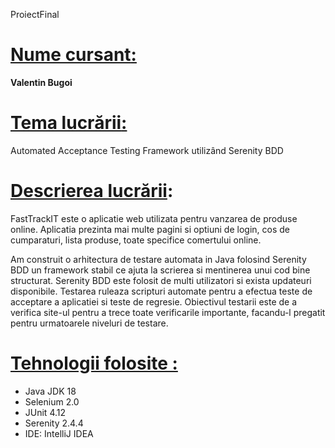 ProiectFinal


# <p/><div style="text-decoration: underline;"><u>Nume cursant</u>:</div>
<strong>Valentin Bugoi</strong>

# <p/><div style="text-decoration: underline;"><u>Tema lucrării</u>:</div>
Automated Acceptance Testing Framework utilizând Serenity BDD

# <p/><div><u>Descrierea lucrării</u>:</div>
FastTrackIT este o aplicatie web utilizata pentru vanzarea de produse online. Aplicatia prezinta mai multe pagini si optiuni de login, cos de cumparaturi, lista produse, toate specifice comertului online.

Am construit o arhitectura de testare automata in Java folosind Serenity BDD un framework stabil ce ajuta la scrierea si mentinerea unui cod bine structurat. Serenity BDD este folosit de multi utilizatori si exista updateuri disponibile.
Testarea ruleaza scripturi automate pentru a efectua teste de acceptare a aplicatiei si teste de regresie. 
Obiectivul testarii este de a verifica site-ul pentru a trece toate verificarile importante, facandu-l pregatit pentru urmatoarele niveluri de testare.

# <p/><div style="text-decoration: underline;"><u>Tehnologii folosite</u> :</div>
<ul><li>Java JDK 18</li><li>Selenium 2.0</li><li>JUnit 4.12</li><li>Serenity 2.4.4</li><li>IDE: IntelliJ IDEA</li>
  </ul>
